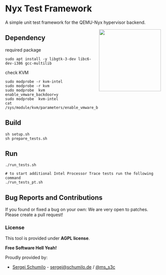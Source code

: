 # Nyx Test Framework

A simple unit test framework for the QEMU-Nyx hypervisor backend.

<p>
<img align="right" width="200"  src="logo.png">
</p>

## Dependency
required package
```
sudo apt install -y libgtk-3-dev libc6-dev-i386 gcc-multilib
```
check KVM
```
sudo modprobe -r kvm-intel
sudo modprobe -r kvm
sudo modprobe  kvm enable_vmware_backdoor=y
sudo modprobe  kvm-intel
cat /sys/module/kvm/parameters/enable_vmware_backdoor
```
## Build

```
sh setup.sh
sh prepare_tests.sh
```

## Run

```
./run_tests.sh

# to start additional Intel Processor Trace tests run the following command
./run_tests_pt.sh
```

## Bug Reports and Contributions

If you found or fixed a bug on your own: We are very open to patches. Please create a pull request!  

### License

This tool is provided under **AGPL license**. 

**Free Software Hell Yeah!** 

Proudly provided by: 
* [Sergej Schumilo](http://schumilo.de) - sergej@schumilo.de / [@ms_s3c](https://twitter.com/ms_s3c)

